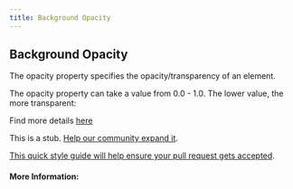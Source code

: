 ```yaml
---
title: Background Opacity
---
```

## Background Opacity

The opacity property specifies the opacity/transparency of an element.

The opacity property can take a value from 0.0 - 1.0. The lower value, the more transparent:

Find more details [here](https://www.w3schools.com/css/css_image_transparency.asp)

This is a stub. <a href='https://github.com/freecodecamp/guides/tree/master/src/pages/css/background-opacity/index.md' target='_blank' rel='nofollow'>Help our community expand it</a>.

<a href='https://github.com/freecodecamp/guides/blob/master/README.md' target='_blank' rel='nofollow'>This quick style guide will help ensure your pull request gets accepted</a>.

<!-- The article goes here, in GitHub-flavored Markdown. Feel free to add YouTube videos, images, and CodePen/JSBin embeds  -->

#### More Information:
<!-- Please add any articles you think might be helpful to read before writing the article -->


